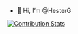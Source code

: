 - 👋 Hi, I’m @HesterG


<!---
HesterG/HesterG is a ✨ special ✨ repository because its `README.md` (this file) appears on your GitHub profile.
You can click the Preview link to take a look at your changes.
--->

[![Contribution Stats](https://github-contribution-stats.vercel.app/api/?username=HesterG)](https://github.com/LordDashMe/github-contribution-stats/)
